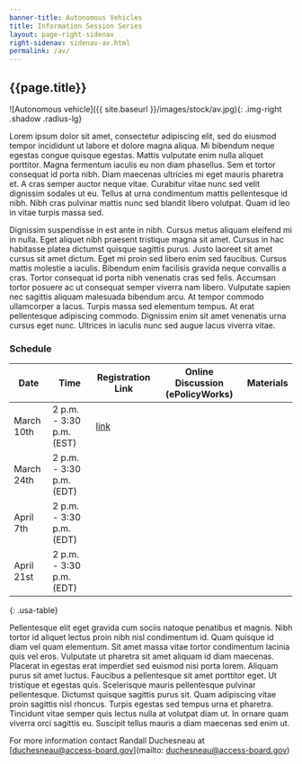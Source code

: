 ```yaml
---
banner-title: Autonomous Vehicles
title: Information Session Series
layout: page-right-sidenav
right-sidenav: sidenav-av.html
permalink: /av/
---
```

## {{page.title}}
![Autonomous vehicle]({{ site.baseurl }}/images/stock/av.jpg){: .img-right .shadow .radius-lg}


Lorem ipsum dolor sit amet, consectetur adipiscing elit, sed do eiusmod tempor incididunt ut labore et dolore magna aliqua. Mi bibendum neque egestas congue quisque egestas. Mattis vulputate enim nulla aliquet porttitor. Magna fermentum iaculis eu non diam phasellus. Sem et tortor consequat id porta nibh. Diam maecenas ultricies mi eget mauris pharetra et. A cras semper auctor neque vitae. Curabitur vitae nunc sed velit dignissim sodales ut eu. Tellus at urna condimentum mattis pellentesque id nibh. Nibh cras pulvinar mattis nunc sed blandit libero volutpat. Quam id leo in vitae turpis massa sed.

Dignissim suspendisse in est ante in nibh. Cursus metus aliquam eleifend mi in nulla. Eget aliquet nibh praesent tristique magna sit amet. Cursus in hac habitasse platea dictumst quisque sagittis purus. Justo laoreet sit amet cursus sit amet dictum. Eget mi proin sed libero enim sed faucibus. Cursus mattis molestie a iaculis. Bibendum enim facilisis gravida neque convallis a cras. Tortor consequat id porta nibh venenatis cras sed felis. Accumsan tortor posuere ac ut consequat semper viverra nam libero. Vulputate sapien nec sagittis aliquam malesuada bibendum arcu. At tempor commodo ullamcorper a lacus. Turpis massa sed elementum tempus. At erat pellentesque adipiscing commodo. Dignissim enim sit amet venenatis urna cursus eget nunc. Ultrices in iaculis nunc sed augue lacus viverra vitae.

### Schedule

|  Date |  Time |  Registration Link |  Online Discussion \(ePolicyWorks\) |  Materials |
|---|---|---|---|---|
|  March 10th | 2 p.m. - 3:30 p.m. (EST) |  [link](https://www.access-board.gov) |  |  |
|  March 24th | 2 p.m. - 3:30 p.m. (EDT) |  |  |  |
|  April 7th | 2 p.m. - 3:30 p.m. (EDT) |  |  |  |
|  April 21st | 2 p.m. - 3:30 p.m. (EDT) |  |  |  |
{: .usa-table}


Pellentesque elit eget gravida cum sociis natoque penatibus et magnis. Nibh tortor id aliquet lectus proin nibh nisl condimentum id. Quam quisque id diam vel quam elementum. Sit amet massa vitae tortor condimentum lacinia quis vel eros. Vulputate ut pharetra sit amet aliquam id diam maecenas. Placerat in egestas erat imperdiet sed euismod nisi porta lorem. Aliquam purus sit amet luctus. Faucibus a pellentesque sit amet porttitor eget. Ut tristique et egestas quis. Scelerisque mauris pellentesque pulvinar pellentesque. Dictumst quisque sagittis purus sit. Quam adipiscing vitae proin sagittis nisl rhoncus. Turpis egestas sed tempus urna et pharetra. Tincidunt vitae semper quis lectus nulla at volutpat diam ut. In ornare quam viverra orci sagittis eu. Suscipit tellus mauris a diam maecenas sed enim ut.

For more information contact Randall Duchesneau at [duchesneau@access-board.gov](mailto: duchesneau@access-board.gov)